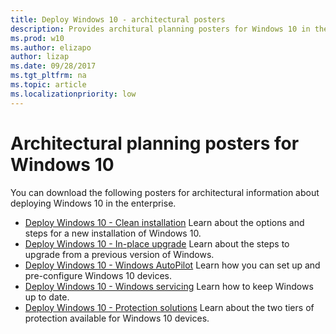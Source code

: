 ```yaml
---
title: Deploy Windows 10 - architectural posters
description: Provides architural planning posters for Windows 10 in the enterprise
ms.prod: w10
ms.author: elizapo
author: lizap
ms.date: 09/28/2017
ms.tgt_pltfrm: na
ms.topic: article
ms.localizationpriority: low
---
```

# Architectural planning posters for Windows 10

You can download the following posters for architectural information about deploying Windows 10 in the enterprise. 

- [Deploy Windows 10 - Clean installation](https://github.com/MicrosoftDocs/windows-itpro-docs/raw/master/windows/media/ModernSecureDeployment/Deploy-CleanInstallation.pdf)
  Learn about the options and steps for a new installation of Windows 10.
- [Deploy Windows 10 - In-place upgrade](https://github.com/MicrosoftDocs/windows-itpro-docs/raw/master/windows/media/ModernSecureDeployment/Deploy-InplaceUpgrade.pdf)
  Learn about the steps to upgrade from a previous version of Windows.
- [Deploy Windows 10 - Windows AutoPilot](https://github.com/MicrosoftDocs/windows-itpro-docs/raw/master/windows/media/ModernSecureDeployment/Deploy-WindowsAutoPilot.pdf)
  Learn how you can set up and pre-configure Windows 10 devices.
- [Deploy Windows 10 - Windows servicing](https://github.com/MicrosoftDocs/windows-itpro-docs/raw/master/windows/media/ModernSecureDeployment/WindowsServicing.pdf)
  Learn how to keep Windows up to date.
- [Deploy Windows 10 - Protection solutions](https://github.com/MicrosoftDocs/windows-itpro-docs/raw/master/windows/media/ModernSecureDeployment/ProtectionSolutions.pdf)
  Learn about the two tiers of protection available for Windows 10 devices.
